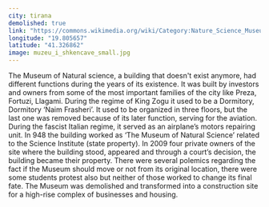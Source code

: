 ```yaml
---
city: tirana
demolished: true
link: "https://commons.wikimedia.org/wiki/Category:Nature_Science_Museum"
longitude: "19.805657"
latitude: "41.326862"
image: muzeu_i_shkencave_small.jpg
---
```

The Museum of Natural science, a building that doesn't exist anymore, had different functions during the years of its existence. It was built by investors and owners from some of the most important families of the city like Preza, Fortuzi, Llagami. During the regime of King Zogu it used to be a Dormitory, Dormitory ‘Naim Frasheri’. It used to be organized in three floors, but the last one was removed because of its later function, serving for the aviation. During the fascist Italian regime, it served as an airplane’s motors repairing unit. In 948 the building worked as ‘The Museum of Natural Science’ related to the Science Institute (state property). In 2009 four private owners of the site where the building stood, appeared and through a court’s decision, the building became their property. There were several polemics regarding the fact if the Museum should move or not from its original location, there were some students protest also but neither of those worked to change its final fate. The Museum was demolished and transformed into a construction site for a high-rise complex of businesses and housing.